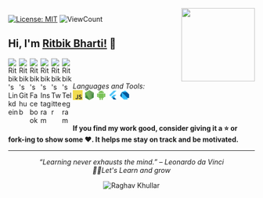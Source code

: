 <img align ="right" src = "https://cdn.shopify.com/s/files/1/0051/4802/products/stickers_octocat_large.png?v=1520903827" width="150" height="150">

[![License: MIT](https://img.shields.io/badge/License-MIT-yellow.svg)](https://github.com/ritbikbharti/ritbikbharti/blob/master/LICENSE.md)
![ViewCount](https://komarev.com/ghpvc/?username=ritbikbharti&label=Views&color=blue&style=plastic")

## Hi, I'm [Ritbik Bharti!](https://ritbikbharti.netlify.app) 👋

<a href="https://linkedin.com/in/ritbikbharti">
  <img align="left" alt="Ritbik's Linkdein" width="22px" src="https://cdn.jsdelivr.net/npm/simple-icons@v3/icons/linkedin.svg" />
</a>
<a href="https://github.com/ritbikbharti">
  <img align="left" alt="Ritbik's Github" width="22px" src="https://cdn.jsdelivr.net/npm/simple-icons@v3/icons/github.svg" />
</a>
<a href="https://www.facebook.com/ritbikbharti/">
  <img align="left" alt="Ritbik's Facebook" width="22px" src="https://cdn.jsdelivr.net/npm/simple-icons@v3/icons/facebook.svg" />
</a>
<a href="https://instagram.com/ritbikbharti/">
  <img align="left" alt="Ritbik's Instagram" width="22px" src="https://cdn.jsdelivr.net/npm/simple-icons@v3/icons/instagram.svg" />
</a>
<a href="https://twitter.com/ritbikbharti">
  <img align="left" alt="Ritbik's Twitter" width="22px" src="https://cdn.jsdelivr.net/npm/simple-icons@v3/icons/twitter.svg" />
</a>
<a href="https://t.me/ritbikbharti">
  <img align="left" alt="Ritbik's Telegram" width="22px" src="https://cdn.jsdelivr.net/npm/simple-icons@v3/icons/telegram.svg" />
</a>

<br/>
<br/>

*Languages and Tools:*<br>
<code><img height="20" src="https://raw.githubusercontent.com/github/explore/80688e429a7d4ef2fca1e82350fe8e3517d3494d/topics/javascript/javascript.png"></code>
<code><img height="20" src="https://raw.githubusercontent.com/github/explore/80688e429a7d4ef2fca1e82350fe8e3517d3494d/topics/nodejs/nodejs.png"></code> 
<code><img height="20" src="https://raw.githubusercontent.com/github/explore/80688e429a7d4ef2fca1e82350fe8e3517d3494d/topics/android/android.png"></code>
<code><img height="20" src="https://raw.githubusercontent.com/github/explore/80688e429a7d4ef2fca1e82350fe8e3517d3494d/topics/flutter/flutter.png"></code>
<code><img height="20" src="https://raw.githubusercontent.com/github/explore/80688e429a7d4ef2fca1e82350fe8e3517d3494d/topics/dart/dart.png"></code>

<p>
<a href="https://github.com/ritbikbharti">
</a>
</p>

<br>

**If you find my work good, consider giving it a :star: or fork-ing to show some :heart:. It helps me stay on track and be motivated.**

<hr \>
<p align="center">
   <i>“Learning never exhausts the mind.” – Leonardo da Vinci </i>
   <br>
   <i>👨‍💻Let's Learn and grow</i>
</p>       
 
<p align="center">
<img src="https://github.com/raghavk16/raghavk16/blob/master/connected.gif" alt="Raghav Khullar" width="350" height="200" />
</p>
